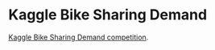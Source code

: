 # Kaggle Bike Sharing Demand

[Kaggle Bike Sharing Demand competition](https://www.kaggle.com/c/bike-sharing-demand).
